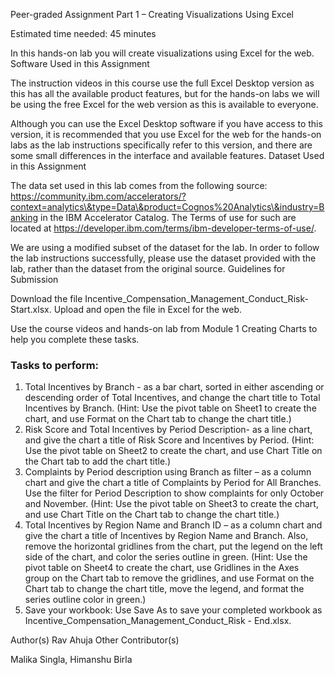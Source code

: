 Peer-graded Assignment Part 1 – Creating Visualizations Using Excel

Estimated time needed: 45 minutes

In this hands-on lab you will create visualizations using Excel for the web.
Software Used in this Assignment

The instruction videos in this course use the full Excel Desktop version as this has all the available product features, but for the hands-on labs we will be using the free Excel for the web version as this is available to everyone.

Although you can use the Excel Desktop software if you have access to this version, it is recommended that you use Excel for the web for the hands-on labs as the lab instructions specifically refer to this version, and there are some small differences in the interface and available features.
Dataset Used in this Assignment

The data set used in this lab comes from the following source: https://community.ibm.com/accelerators/?context=analytics\&type=Data\&product=Cognos%20Analytics\&industry=Banking in the IBM Accelerator Catalog. The Terms of use for such are located at https://developer.ibm.com/terms/ibm-developer-terms-of-use/.

We are using a modified subset of the dataset for the lab. In order to follow the lab instructions successfully, please use the dataset provided with the lab, rather than the dataset from the original source.
Guidelines for Submission

Download the file Incentive_Compensation_Management_Conduct_Risk- Start.xlsx. Upload and open the file in Excel for the web.

Use the course videos and hands-on lab from Module 1 Creating Charts to help you complete these tasks.
<h3>Tasks to perform:</h3>
<ol>
<li>Total Incentives by Branch - as a bar chart, sorted in either ascending or descending order of Total Incentives, and change the chart title to Total Incentives by Branch. (Hint: Use the pivot table on Sheet1 to create the chart, and use Format on the Chart tab to change the chart title.)</li>

<li>Risk Score and Total Incentives by Period Description- as a line chart, and give the chart a title of Risk Score and Incentives by Period. (Hint: Use the pivot table on Sheet2 to create the chart, and use Chart Title on the Chart tab to add the chart title.)</li>

<li>Complaints by Period description using Branch as filter – as a column chart and give the chart a title of Complaints by Period for All Branches. Use the filter for Period Description to show complaints for only October and November. (Hint: Use the pivot table on Sheet3 to create the chart, and use Chart Title on the Chart tab to change the chart title.)</li>

<li>Total Incentives by Region Name and Branch ID – as a column chart and give the chart a title of Incentives by Region Name and Branch. Also, remove the horizontal gridlines from the chart, put the legend on the left side of the chart, and color the series outline in green. (Hint: Use the pivot table on Sheet4 to create the chart, use Gridlines in the Axes group on the Chart tab to remove the gridlines, and use Format on the Chart tab to change the chart title, move the legend, and format the series outline color in green.)</li>

<li>Save your workbook: Use Save As to save your completed workbook as Incentive_Compensation_Management_Conduct_Risk - End.xlsx.</li>
</ol>
Author(s)
Rav Ahuja
Other Contributor(s)

Malika Singla, Himanshu Birla
